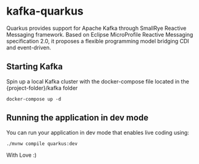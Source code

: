 # kafka-quarkus

Quarkus provides support for Apache Kafka through SmallRye Reactive Messaging framework. Based on Eclipse MicroProfile Reactive Messaging specification 2.0, it proposes a flexible programming model bridging CDI and event-driven.

## Starting Kafka

Spin up a local Kafka cluster with the docker-compose file located in the {project-folder}/kafka folder

```shell script
docker-compose up -d
```

## Running the application in dev mode

You can run your application in dev mode that enables live coding using:

```shell script
./mvnw compile quarkus:dev
```

With Love :)
